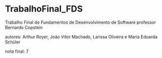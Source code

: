 # TrabalhoFinal_FDS
Trabalho Final de Fundamentos de Desenvolvimento de Software
professor Bernardo Copstein

autores: Arthur Royer, João Vitor Machado, Larissa Oliveira e Maria Eduarda Schüler

nota final: 7
